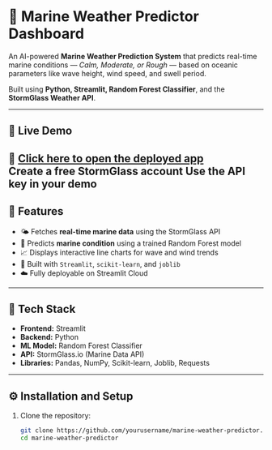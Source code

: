 # 🌊 Marine Weather Predictor Dashboard

An AI-powered **Marine Weather Prediction System** that predicts real-time marine conditions — *Calm, Moderate, or Rough* — based on oceanic parameters like wave height, wind speed, and swell period.  

Built using **Python, Streamlit, Random Forest Classifier**, and the **StormGlass Weather API**.

---

## 🚀 Live Demo

🔗 [Click here to open the deployed app](https://marineweatherpredictor-qkzx7fyw8baw7hqyize2ld.streamlit.app/)  
Create a free StormGlass account
Use the API key in your demo
---

## 🧠 Features

- 🌤 Fetches **real-time marine data** using the StormGlass API  
- 🌊 Predicts **marine condition** using a trained Random Forest model  
- 📈 Displays interactive line charts for wave and wind trends  
- 🧩 Built with `Streamlit`, `scikit-learn`, and `joblib`  
- ☁️ Fully deployable on Streamlit Cloud  

---

## 🧰 Tech Stack

- **Frontend:** Streamlit  
- **Backend:** Python  
- **ML Model:** Random Forest Classifier  
- **API:** StormGlass.io (Marine Data API)  
- **Libraries:** Pandas, NumPy, Scikit-learn, Joblib, Requests  

---

## ⚙️ Installation and Setup

1. Clone the repository:
   ```bash
   git clone https://github.com/yourusername/marine-weather-predictor.git
   cd marine-weather-predictor
